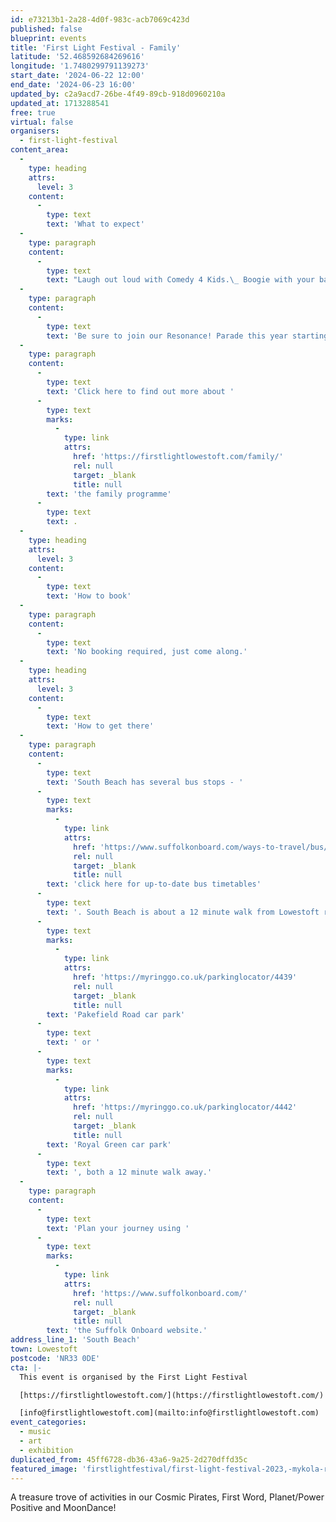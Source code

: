 ```yaml
---
id: e73213b1-2a28-4d0f-983c-acb7069c423d
published: false
blueprint: events
title: 'First Light Festival - Family'
latitude: '52.468592684269616'
longitude: '1.7480299791139273'
start_date: '2024-06-22 12:00'
end_date: '2024-06-23 16:00'
updated_by: c2a9acd7-26be-4f49-89cb-918d0960210a
updated_at: 1713288541
free: true
virtual: false
organisers:
  - first-light-festival
content_area:
  -
    type: heading
    attrs:
      level: 3
    content:
      -
        type: text
        text: 'What to expect'
  -
    type: paragraph
    content:
      -
        type: text
        text: "Laugh out loud with Comedy 4 Kids.\_ Boogie with your baby, careen around in our Klezmer Keilidh and get your Happy Feet moving in our family dance-along!\_ Get creative in our Making Waves workshops and discover your inner scientist in our Planet and Power Positive zones.\_ Jump, run and get active on the beach with Everyone Active and Access Sports and chill out together to watch the sunrise at Dawn.\_ Whatever you do with your family at First Light Festival – you can do it for free!"
  -
    type: paragraph
    content:
      -
        type: text
        text: 'Be sure to join our Resonance! Parade this year starting at East Point Pavilion at 11.15 on Saturday 22 June and make some NOISE!'
  -
    type: paragraph
    content:
      -
        type: text
        text: 'Click here to find out more about '
      -
        type: text
        marks:
          -
            type: link
            attrs:
              href: 'https://firstlightlowestoft.com/family/'
              rel: null
              target: _blank
              title: null
        text: 'the family programme'
      -
        type: text
        text: .
  -
    type: heading
    attrs:
      level: 3
    content:
      -
        type: text
        text: 'How to book'
  -
    type: paragraph
    content:
      -
        type: text
        text: 'No booking required, just come along.'
  -
    type: heading
    attrs:
      level: 3
    content:
      -
        type: text
        text: 'How to get there'
  -
    type: paragraph
    content:
      -
        type: text
        text: 'South Beach has several bus stops - '
      -
        type: text
        marks:
          -
            type: link
            attrs:
              href: 'https://www.suffolkonboard.com/ways-to-travel/bus/bus-timetables/?s-timetable=lowestoft'
              rel: null
              target: _blank
              title: null
        text: 'click here for up-to-date bus timetables'
      -
        type: text
        text: '. South Beach is about a 12 minute walk from Lowestoft rail station. The nearest car park is '
      -
        type: text
        marks:
          -
            type: link
            attrs:
              href: 'https://myringgo.co.uk/parkinglocator/4439'
              rel: null
              target: _blank
              title: null
        text: 'Pakefield Road car park'
      -
        type: text
        text: ' or '
      -
        type: text
        marks:
          -
            type: link
            attrs:
              href: 'https://myringgo.co.uk/parkinglocator/4442'
              rel: null
              target: _blank
              title: null
        text: 'Royal Green car park'
      -
        type: text
        text: ', both a 12 minute walk away.'
  -
    type: paragraph
    content:
      -
        type: text
        text: 'Plan your journey using '
      -
        type: text
        marks:
          -
            type: link
            attrs:
              href: 'https://www.suffolkonboard.com/'
              rel: null
              target: _blank
              title: null
        text: 'the Suffolk Onboard website.'
address_line_1: 'South Beach'
town: Lowestoft
postcode: 'NR33 0DE'
cta: |-
  This event is organised by the First Light Festival

  [https://firstlightlowestoft.com/](https://firstlightlowestoft.com/)

  [info@firstlightlowestoft.com](mailto:info@firstlightlowestoft.com)
event_categories:
  - music
  - art
  - exhibition
duplicated_from: 45ff6728-db36-43a6-9a25-2d270dffd35c
featured_image: 'firstlightfestival/first-light-festival-2023,-mykola-romanovsky_cropped.jpg'
---
```

A treasure trove of activities in our Cosmic Pirates, First Word, Planet/Power Positive and MoonDance!